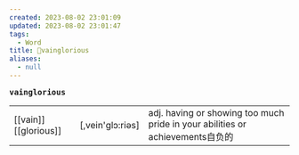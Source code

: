 ```yaml
---
created: 2023-08-02 23:01:09
updated: 2023-08-02 23:01:47
tags:
  - Word
title: 📖vainglorious
aliases:
  - null
---
```


<pre><strong>vainglorious</strong></pre>
|   |   |   |
|---|---|---|
|[[vain]][[glorious]]|[,vein'ɡlɔ:riəs]|adj. having or showing too much pride in your abilities or achievements⾃负的|